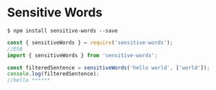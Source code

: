 # Sensitive Words

```shell
$ npm install sensitive-words --save
```

```javascript
const { sensitiveWords } = require('sensitive-words');
//ES6
import { sensitiveWords } from 'sensitive-words';

const filteredSentence = sensitiveWords('hello world', ['world']);
console.log(filteredSentence);
//hello ******
```
